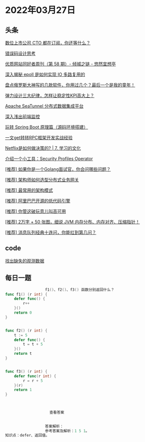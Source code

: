 # 2022年03月27日
## 头条
[数位上市公司 CTO 都在订阅，你还等什么？](https://toutiao.io/k/y2pfkty)

[错误码设计思考](https://toutiao.io/k/qas5y3j)

[优质网站同好者周刊（第 58 期）- 倾城之链 - 悠然宜想亭](https://toutiao.io/k/dxg25fv)

[深入揭秘 epoll 是如何实现 IO 多路复用的](https://toutiao.io/k/ida2g9n)

[盘点俄罗斯大神写的几款软件，你用过几个？最后一个是我的童年！](https://toutiao.io/k/tr0bzf8)

[弹力设计三大纪律，怎样让稳定性KPI高大上？](https://toutiao.io/k/bsfidgm)

[Apache SeaTunnel 分布式数据集成平台](https://toutiao.io/k/t0g54a9)

[深入浅出前端监控](https://toutiao.io/k/8l0l53u)

[玩转 Spring Boot 原理篇（源码环境搭建）](https://toutiao.io/k/jgd4fez)

[一文get转转RPC框架开发实战经验](https://toutiao.io/k/rgeflf5)

[Netflix是如何做决策的? | 7. 学习的文化](https://toutiao.io/k/97ci07f)

[介绍一个小工具：Security Profiles Operator](https://toutiao.io/k/rwgyj0n)

[[推荐] 如果你是一个Golang面试官，你会问哪些问题？](https://toutiao.io/k/yvw61mc)

[[推荐] 架构师如何选型分布式业务网关](https://toutiao.io/k/enmg99d)

[[推荐] 最常用的架构模式](https://toutiao.io/k/qnfl3t6)

[[推荐] 阿里巴巴开源的低代码引擎](https://toutiao.io/k/gsosp6w)

[[推荐] 你管这破玩意儿叫高可用](https://toutiao.io/k/qudsbeg)

[[推荐] 2万字 + 50 张图，细说 JVM 内存分布、内存对齐、压缩指针！](https://toutiao.io/k/02whm5c)

[[推荐] 消息队列经典十连问，你能扛到第几问？](https://toutiao.io/k/8jfl3pp)



## code
[找出缺失的观测数据](https://leetcode-cn.com/problems/find-missing-observations)



## 每日一题
```go
                  f1()、f2()、f3() 函数分别返回什么？
func f1() (r int) {
	defer func() {
		r++
	}()
	return 0
}


func f2() (r int) {
	t := 5
	defer func() {
		t = t + 5
	}()
	return t
}


func f3() (r int) {
	defer func(r int) {
		r = r + 5
	}(r)
	return 1
}


                  
                    查看答案
                  
                
                  答案解析：
                  参考答案及解析：1 5 1。
知识点：defer、返回值。

                
```

